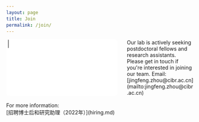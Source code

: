 ```yaml
---
layout: page
title: Join
permalink: /join/
---
```


<img align="left" width="300" style="margin-right:25px; border-radius: 8px; border: 0px solid #FF5E13;" src="/assets/welcome_to_join_us.gif" />
Our lab is actively seeking postdoctoral fellows and research assistants. Please get in touch if you're interested in joining our team. Email: [jingfeng.zhou@cibr.ac.cn](mailto:jingfeng.zhou@cibr.ac.cn)
<br><br>
For more information:<br>[招聘博士后和研究助理（2022年）](hiring.md)
<br clear="left" />
